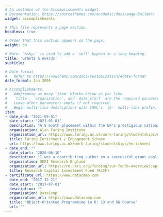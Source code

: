 ```yaml
---
# An instance of the Accomplishments widget.
# Documentation: https://sourcethemes.com/academic/docs/page-builder/
widget: accomplishments

# This file represents a page section.
headless: true

# Order that this section appears on the page.
weight: 50

# Note: `&shy;` is used to add a 'soft' hyphen in a long heading.
title: 'Grants & Awards'
subtitle:

# Date format
#   Refer to https://wowchemy.com/docs/customization/#date-format
date_format: Jan 2006

# Accomplishments.
#   Add/remove as many `item` blocks below as you like.
#   `title`, `organization`, and `date_start` are the required parameters.
#   Leave other parameters empty if not required.
#   Begin multi-line descriptions with YAML's `|2-` multi-line prefix.
item:
- date_end: "2021-09-01"
  date_start: "2021-01-01"
  description: "A 9 month placement within the UK's prestigious national institute for data science. During this period I will focus on developing a Bayesian hierarchical approach to modelling urban soundscape perception."
  organization: Alan Turing Institute
  organization_url: https://www.turing.ac.uk/work-turing/studentships/enrichment
  title: Turing Enrichment / Engagement Scheme
  url: https://www.turing.ac.uk/work-turing/studentships/enrichment
- date_end: ""
  date_start: "2020-06-10"
  description: "I was a contributing author on a successful grant application for £50,480 to purchase professional-level equipment for remote acoustic and environmental monitors."
  organization: UKRI Research England
  organization_url: https://re.ukri.org/funding/our-funds-overview/capital-funding/
  title: Research Capital Investment Fund (RCIF)
- certificate_url: https://www.datacamp.com
  date_end: "2017-12-21"
  date_start: "2017-07-01"
  description: ""
  organization: DataCamp
  organization_url: https://www.datacamp.com
  title: 'Object-Oriented Programming in R: S3 and R6 Course'
  url: ""
---
```

